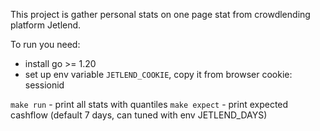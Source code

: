 This project is gather personal stats on one page stat from crowdlending platform Jetlend.

To run you need:
* install go >= 1.20
* set up env variable `JETLEND_COOKIE`, copy it from browser cookie: sessionid


`make run` - print all stats with quantiles
`make expect` - print expected cashflow (default 7 days, can tuned with env JETLEND_DAYS)

